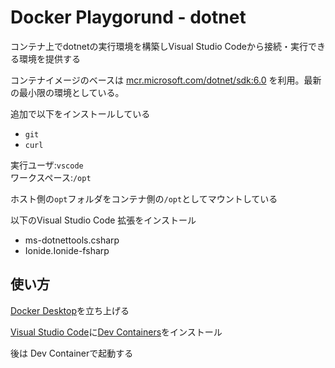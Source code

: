 # Docker Playgorund - dotnet

コンテナ上でdotnetの実行環境を構築しVisual Studio Codeから接続・実行できる環境を提供する

コンテナイメージのベースは
[mcr.microsoft.com/dotnet/sdk:6.0](https://mcr.microsoft.com/en-us/product/dotnet/sdk/about)
を利用。最新の最小限の環境としている。

追加で以下をインストールしている

* `git`
* `curl`

実行ユーザ:`vscode`  
ワークスペース:`/opt`  

ホスト側の`opt`フォルダをコンテナ側の`/opt`としてマウントしている

以下のVisual Studio Code 拡張をインストール

* ms-dotnettools.csharp
* Ionide.Ionide-fsharp

## 使い方

[Docker Desktop](https://www.docker.com/products/docker-desktop/)を立ち上げる

[Visual Studio Code](https://azure.microsoft.com/ja-jp/products/visual-studio-code/)に[Dev Containers](https://marketplace.visualstudio.com/items?itemName=ms-vscode-remote.remote-containers)をインストール

後は Dev Containerで起動する
